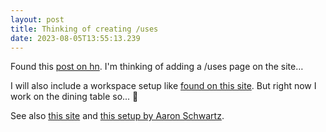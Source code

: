 ```yaml
---
layout: post
title: Thinking of creating /uses
date: 2023-08-05T13:55:13.239
---
```

Found this [post on hn](https://news.ycombinator.com/item?id=36613543). I'm thinking of adding a /uses page on the site… 

I will also include a workspace setup like [found on this site](https://www.workspaces.xyz/). But right now I work on the dining table so... 🤔





See also [this site](https://usesthis.com/) and [this setup by Aaron Schwartz](https://usesthis.com/interviews/aaron.swartz/).
